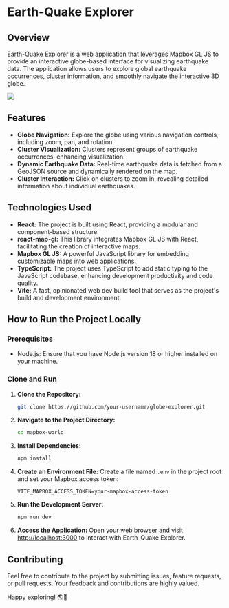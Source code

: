 # Earth-Quake Explorer
## Overview

Earth-Quake Explorer is a web application that leverages Mapbox GL JS to provide an interactive globe-based interface for visualizing earthquake data. The application allows users to explore global earthquake occurrences, cluster information, and smoothly navigate the interactive 3D globe.

![](https://mapbox-world.vercel.app/globe-picture.png)

## Features

- **Globe Navigation:** Explore the globe using various navigation controls, including zoom, pan, and rotation.
- **Cluster Visualization:** Clusters represent groups of earthquake occurrences, enhancing visualization.
- **Dynamic Earthquake Data:** Real-time earthquake data is fetched from a GeoJSON source and dynamically rendered on the map.
- **Cluster Interaction:** Click on clusters to zoom in, revealing detailed information about individual earthquakes.

## Technologies Used

- **React:** The project is built using React, providing a modular and component-based structure.
- **react-map-gl:** This library integrates Mapbox GL JS with React, facilitating the creation of interactive maps.
- **Mapbox GL JS:** A powerful JavaScript library for embedding customizable maps into web applications.
- **TypeScript:** The project uses TypeScript to add static typing to the JavaScript codebase, enhancing development productivity and code quality.
- **Vite:** A fast, opinionated web dev build tool that serves as the project's build and development environment.

## How to Run the Project Locally

### Prerequisites

- Node.js: Ensure that you have Node.js version 18 or higher installed on your machine.

### Clone and Run

1. **Clone the Repository:**
   ```bash
   git clone https://github.com/your-username/globe-explorer.git
   ```

2. **Navigate to the Project Directory:**
   ```bash
   cd mapbox-world
   ```

3. **Install Dependencies:**
   ```bash
   npm install
   ```

4. **Create an Environment File:**
   Create a file named `.env` in the project root and set your Mapbox access token:
   ```env
   VITE_MAPBOX_ACCESS_TOKEN=your-mapbox-access-token
   ```

5. **Run the Development Server:**
   ```bash
   npm run dev
   ```

6. **Access the Application:**
   Open your web browser and visit [http://localhost:3000](http://localhost:3000) to interact with Earth-Quake Explorer.

## Contributing

Feel free to contribute to the project by submitting issues, feature requests, or pull requests. Your feedback and contributions are highly valued.

Happy exploring! 🌎🚀